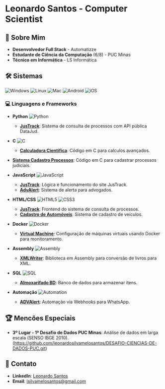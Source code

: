 # Leonardo Santos - Computer Scientist

## 🌟 Sobre Mim
- **Desenvolvedor Full Stack** - Automatizze
- **Estudante de Ciência da Computação** (6/8) - PUC Minas
- **Técnico em Informática** - LS Informática

## 🛠️ Sistemas

![Windows](https://img.shields.io/badge/Windows-10-0078D4?style=flat&logo=windows&logoColor=white)
![Linux](https://img.shields.io/badge/Linux-5.10-FCC624?style=flat&logo=linux&logoColor=black)
![Mac](https://img.shields.io/badge/MacOS-000000?style=flat&logo=apple&logoColor=white)
![Android](https://img.shields.io/badge/Android-3DDC84?style=flat&logo=android&logoColor=white)
![iOS](https://img.shields.io/badge/iOS-000000?style=flat&logo=apple&logoColor=white)

### 💻 Linguagens e Frameworks

- **Python** ![Python](https://img.shields.io/badge/Python-3776AB?style=flat&logo=python&logoColor=white)
  - **[JusTrack](https://github.com/leonardosilvamelosantos/JusTrack.git)**: Sistema de consulta de processos com API pública DataJud.

- **C** ![C](https://img.shields.io/badge/C-00599C?style=flat&logo=c&logoColor=white)
  - **[Calculadora Cientifica](https://github.com/leonardosilvamelosantos/Cientific-Calc.git)**: Código em C para calculos avançados.
 - **[Sistema Cadastro Processos](https://github.com/leonardosilvamelosantos/Tabela-Processual.git)**: Código em C para cadastrar processos judiciais.

- **JavaScript** ![JavaScript](https://img.shields.io/badge/JavaScript-323330?style=flat&logo=javascript&logoColor=F7DF1E)
  - **[JusTrack](https://github.com/leonardosilvamelosantos/JusTrack.git)**: Lógica e funcionamento do site JusTrack.
  - **[AdvAlert](https://github.com/leonardosilvamelosantos/ADVAlert.git)**: Sistema de alerta para advogados.

- **HTML/CSS** ![HTML5](https://img.shields.io/badge/HTML5-E34F26?style=flat&logo=html5&logoColor=white) ![CSS3](https://img.shields.io/badge/CSS3-1572B6?style=flat&logo=css3&logoColor=white)
  - **[JusTrack](link-to-repository)**: Frontend do sistema de consulta de processos.
  - **[Cadastro de Automóveis](https://github.com/leonardosilvamelosantos/cadastrocarro.git)**: Sistema de cadastro de veículos.

- **Docker** ![Docker](https://img.shields.io/badge/Docker-2496ED?style=flat&logo=docker&logoColor=white)
  - **[Virtual Machine](https://github.com/leonardosilvamelosantos/docker-monitoring.git)**: Configuração de máquinas virtuais usando Docker para monitoramento.

- **Assembly** ![Assembly](https://img.shields.io/badge/Assembly-6E4B3C?style=flat&logo=assembly&logoColor=white)
  - **[XMLWriter](https://github.com/leonardosilvamelosantos/XMLinAssembly.git)**: Biblioteca em Assembly para conversão de livros para XML.

- **SQL** ![SQL](https://img.shields.io/badge/SQL-4479A1?style=flat&logo=mysql&logoColor=white)
  - **[Almoxarifado BD](https://github.com/leonardosilvamelosantos/BD-Almoxarifado.git)**: Banco de dados para armazenar itens.

- **Automação** ![Automation](https://img.shields.io/badge/Automation-FFB800?style=flat&logo=robot&logoColor=white)
  - **[ADVAlert](https://github.com/leonardosilvamelosantos/ADVAlert.git)**: Automação via Webhooks para WhatsApp.

## 🏆 Mencões Especiais
- **3º Lugar - 1º Desafio de Dados PUC Minas**: Análise de dados em larga escala (SENSO IBGE 2010).
(https://github.com/leonardosilvamelosantos/DESAFIO-CIENCIAS-DE-DADOS-PUC.git)

## 🔗 Contato
- **LinkedIn**: [Leonardo Santos](mac-and-dev)
- **Email**: [lsilvamelosantos@gmail.com](mailto:lsilvamelosantos@gmail.com)
